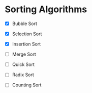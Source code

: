 
# Sorting Algorithms

 - [x] Bubble Sort
 - [x] Selection Sort
 - [x] Insertion Sort
 - [ ] Merge Sort
 - [ ] Quick Sort
 - [ ] Radix Sort

 - [ ] Counting Sort
